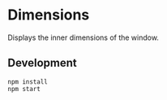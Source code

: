 # Dimensions

Displays the inner dimensions of the window.

## Development

```
npm install
npm start
```
